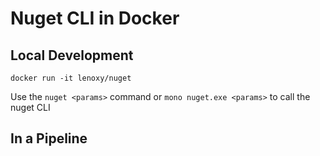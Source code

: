 # Nuget CLI in Docker

## Local Development
```
docker run -it lenoxy/nuget
```
Use the `nuget <params>` command or `mono nuget.exe <params>` to call the nuget CLI

## In a Pipeline

